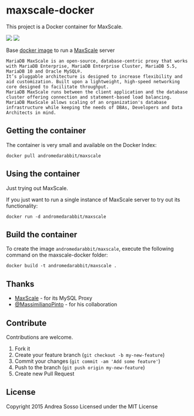 maxscale-docker
===============

This project is a Docker container for MaxScale. 

[![](https://images.microbadger.com/badges/image/andromedarabbit/maxscale.svg)](https://microbadger.com/images/andromedarabbit/maxscale "Get your own image badge on microbadger.com")
[![](https://images.microbadger.com/badges/license/andromedarabbit/maxscale.svg)](https://microbadger.com/images/andromedarabbit/maxscale "Get your own license badge on microbadger.com")


Base [docker image](http://www.docker.io) to run a [MaxScale](https://mariadb.com/products/mariadb-maxscale) server

    MariaDB MaxScale is an open-source, database-centric proxy that works with MariaDB Enterprise, MariaDB Enterprise Cluster, MariaDB 5.5, MariaDB 10 and Oracle MySQL®. 
    It’s pluggable architecture is designed to increase flexibility and aid customization. Built upon a lightweight, high-speed networking core designed to facilitate throughput.
    MariaDB MaxScale runs between the client application and the database cluster offering connection and statement-based load balancing. 
    MariaDB MaxScale allows scaling of an organization's database infrastructure while keeping the needs of DBAs, Developers and Data Architects in mind.

## Getting the container

The container is very small and available on the Docker Index:

    docker pull andromedarabbit/maxscale

## Using the container

Just trying out MaxScale.

If you just want to run a single instance of MaxScale server to try out its functionality:

    docker run -d andromedarabbit/maxscale

## Build the container

To create the image `andromedarabbit/maxscale`, execute the following command on the maxscale-docker folder:

    docker build -t andromedarabbit/maxscale .

## Thanks

* [MaxScale](https://github.com/mariadb-corporation/MaxScale) - for its MySQL Proxy
* [@MassimilianoPinto](https://github.com/MassimilianoPinto) - for his collaboration

## Contribute

Contributions are welcome.

1. Fork it
2. Create your feature branch (`git checkout -b my-new-feature`)
3. Commit your changes (`git commit -am 'Add some feature'`)
4. Push to the branch (`git push origin my-new-feature`)
5. Create new Pull Request

## License

Copyright 2015 Andrea Sosso
Licensed under the MIT License